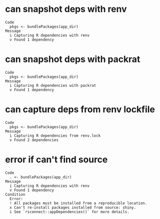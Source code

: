 # can snapshot deps with renv

    Code
      pkgs <- bundlePackages(app_dir)
    Message
      i Capturing R dependencies with renv
      v Found 1 dependency

# can snapshot deps with packrat

    Code
      pkgs <- bundlePackages(app_dir)
    Message
      i Capturing R dependencies with packrat
      v Found 1 dependency

# can capture deps from renv lockfile

    Code
      pkgs <- bundlePackages(app_dir)
    Message
      i Capturing R dependencies from renv.lock
      v Found 2 dependencies

# error if can't find source

    Code
      . <- bundlePackages(app_dir)
    Message
      i Capturing R dependencies with renv
      v Found 1 dependency
    Condition
      Error:
      ! All packages must be installed from a reproducible location.
      x Can't re-install packages installed from source: shiny.
      i See `rsconnect::appDependencies()` for more details.

